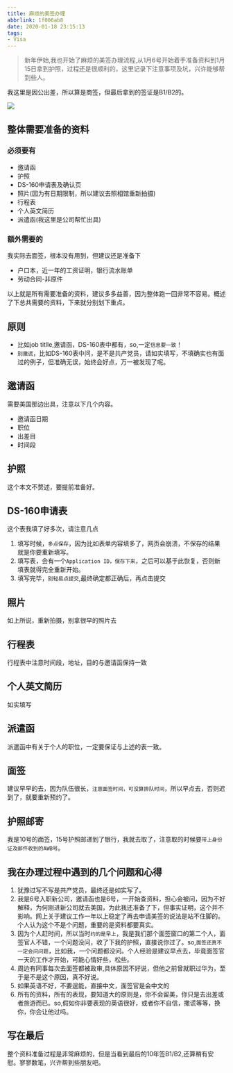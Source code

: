 ```yaml
---
title: 麻烦的美签办理
abbrlink: 1f006ab8
date: 2020-01-18 23:15:13
tags:
- Visa
---
```

> 新年伊始,我也开始了麻烦的美签办理流程,从1月6号开始着手准备资料到1月15日拿到护照，过程还是很顺利的，这里记录下注意事项及坑，兴许能够帮到些人。

我这里是因公出差，所以算是商签，但最后拿到的签证是B1/B2的。

![](https://i.imgur.com/cNmOoTk.jpg)

## 整体需要准备的资料

### 必须要有
- 邀请函
- 护照
- DS-160申请表及确认页
- 照片(因为有日期限制，所以建议去照相馆重新拍摄)
- 行程表
- 个人英文简历
- 派遣函(我这里是公司帮忙出具)

### 额外需要的

我实际去面签，根本没有用到，但建议还是准备下

- 户口本，近一年的工资证明，银行流水账单
- 劳动合同-非原件

以上就是所有需要准备的资料，建议多多益善，因为整体跑一回非常不容易。概述了下总共需要的资料，下来就分别划下重点。

## 原则
-  比如job titlle,邀请函，DS-160表中都有，so,一定`信息要一致`！
-  `别撒谎`，比如DS-160表中问，是不是共产党员，请如实填写，不填确实也有面过的例子，但准确无误，始终会好点，万一被发现了呢。

## 邀请函
需要美国那边出具，注意以下几个内容。
- 邀请函日期
- 职位
- 出差目
- 时间段

## 护照
这个本文不赘述，要提前准备好。

## DS-160申请表
这个表我填了好多次，请注意几点

1.  填写时候，`多点保存`，因为比如表单内容填多了，网页会崩溃，不保存的结果就是你要重新填写。
2. 填写表，会有一个`Application ID，保存下来`，之后可以基于此恢复，否则新填表就得完全重新开始。
3. 填写完毕，`别轻易点提交`,最终确定都正确后，再点击提交

## 照片
如上所说，重新拍摄，别拿很早的照片去

## 行程表
行程表中注意时间段，地址，目的与邀请函保持一致

## 个人英文简历
如实填写

## 派遣函
派遣函中有关于个人的职位，一定要保证与上述的表一致。

## 面签
建议早早的去，因为队伍很长，`注意面签时间，可没算排队时间`，所以早点去，否则迟到了，就要重新预约了。

## 护照邮寄
我是10号的面签，15号护照邮递到了银行，我就去取了，注意取的时候要`带上身份证及邮件收到的AWB号`。

## 我在办理过程中遇到的几个问题和心得

1. 犹豫过写不写是共产党员，最终还是如实写了。
2. 我是6号入职新公司，邀请函也是6号，一开始查资料，担心会被问，因为不好解释，为何刚进新公司就去美国，为此我还准备了下，但事实证明，这个并不影响。网上关于建议工作一年以上稳定了再去申请美签的说法是站不住脚的。个人认为这个不是个问题，重要的是资料都要真实。
3. 因为个人赶时间，所以当时`约的是早上`，我是我们那个面签窗口的第二个人，面签官人不错，一个问题没问，收了下我的护照，直接说你过了。so,`面签还真不一定会问问题`，比如我，一个问题都没问。个人经验是建议早点去，毕竟面签官一天的工作才开始，可能心情好些，松些。
4. 周边有同事每次去面签都被政审,具体原因不好说，但他之前曾就职过华为，至于是不是这个原因，真不好说。
5. 如果英语不好，不要逞能，直接中文，面签官是会中文的
6. 所有的资料，所有的表现，要知道大的原则是，你不会留美，你只是去出差或者旅游而已。so,假如你非要表现的英语很好，或者你不自信，撒谎等等，换你，你会让他过吗。

## 写在最后
整个资料准备过程是非常麻烦的，但是当看到最后的10年签B1/B2,还算稍有安慰。寥寥数笔，兴许帮到些朋友吧。
